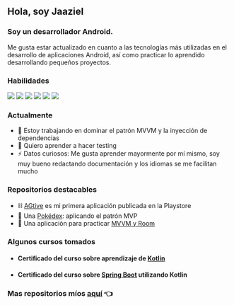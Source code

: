 ## Hola, soy Jaaziel

### Soy un desarrollador Android.

Me gusta estar actualizado en cuanto a las tecnologías más utilizadas en el desarrollo de aplicaciones Android, así como practicar lo aprendido desarrollando pequeños proyectos.

### Habilidades
![](https://img.shields.io/badge/lang-Kotlin-orange) ![](https://img.shields.io/badge/sgdb-SQLite-blue) ![](​https://img.shields.io/badge/vcs-Git-lightgrey) ![](https://img.shields.io/badge/di-Dagger%20Hilt-yellow) ![](https://img.shields.io/badge/web-Retrofit-green) ![](https://img.shields.io/badge/agile-Scrum-red)

### Actualmente
- 🔭 Estoy trabajando en dominar el patrón MVVM y la inyección de dependencias
- :bookmark_tabs: Quiero aprender a hacer testing
- ⚡ Datos curiosos: Me gusta aprender mayormente por mí mismo, soy muy bueno redactando documentación y los idiomas se me facilitan mucho

### Repositorios destacables
- :chains: [AGtive](https://play.google.com/store/apps/details?id=com.jaax.agtive&hl=es_MX&gl=US) es mi primera aplicación publicada en la Playstore
- :iphone: Una [Pokédex](https://github.com/jaazielirc/MVP-Pokedex): aplicando el patrón MVP
- :floppy_disk: Una aplicación para practicar [MVVM y Room](https://github.com/jaazielirc/MVVM-Room)

### Algunos cursos tomados
- #### Certificado del curso sobre aprendizaje de [Kotlin](https://www.udemy.com/certificate/UC-6633a424-a4da-4a28-93d4-01cc0089ef8f/)
- #### Certificado del curso sobre [Spring Boot](https://www.udemy.com/certificate/UC-22ccca3a-5c09-4ed0-923c-1c9027126fa5/) utilizando Kotlin

### Mas repositorios míos [aquí](https://github.com/jaazielirc?tab=repositories) 👈
